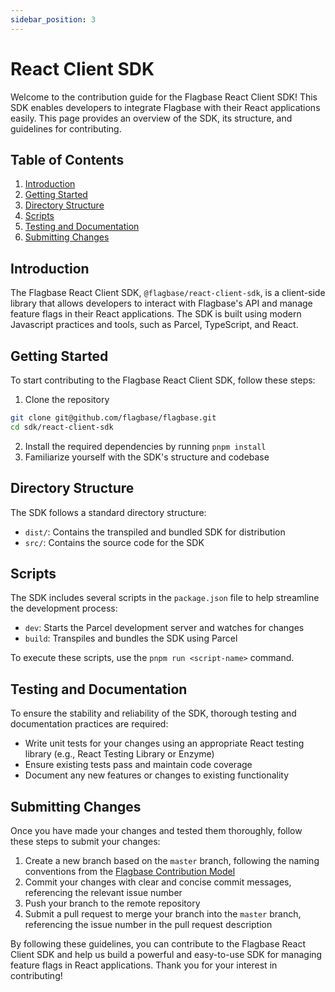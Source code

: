 ```yaml
---
sidebar_position: 3
---
```


# React Client SDK

Welcome to the contribution guide for the Flagbase React Client SDK! This SDK enables developers to integrate Flagbase with their React applications easily. This page provides an overview of the SDK, its structure, and guidelines for contributing.

## Table of Contents

1. [Introduction](#introduction)
2. [Getting Started](#getting-started)
3. [Directory Structure](#directory-structure)
4. [Scripts](#scripts)
5. [Testing and Documentation](#testing-and-documentation)
6. [Submitting Changes](#submitting-changes)

## Introduction

The Flagbase React Client SDK, `@flagbase/react-client-sdk`, is a client-side library that allows developers to interact with Flagbase's API and manage feature flags in their React applications. The SDK is built using modern Javascript practices and tools, such as Parcel, TypeScript, and React.

## Getting Started

To start contributing to the Flagbase React Client SDK, follow these steps:

1. Clone the repository
```sh
git clone git@github.com/flagbase/flagbase.git
cd sdk/react-client-sdk
```
2. Install the required dependencies by running `pnpm install`
3. Familiarize yourself with the SDK's structure and codebase

## Directory Structure

The SDK follows a standard directory structure:

- `dist/`: Contains the transpiled and bundled SDK for distribution
- `src/`: Contains the source code for the SDK

## Scripts

The SDK includes several scripts in the `package.json` file to help streamline the development process:

- `dev`: Starts the Parcel development server and watches for changes
- `build`: Transpiles and bundles the SDK using Parcel

To execute these scripts, use the `pnpm run <script-name>` command.

## Testing and Documentation

To ensure the stability and reliability of the SDK, thorough testing and documentation practices are required:

- Write unit tests for your changes using an appropriate React testing library (e.g., React Testing Library or Enzyme)
- Ensure existing tests pass and maintain code coverage
- Document any new features or changes to existing functionality

## Submitting Changes

Once you have made your changes and tested them thoroughly, follow these steps to submit your changes:

1. Create a new branch based on the `master` branch, following the naming conventions from the [Flagbase Contribution Model](https://flagbase.com/dev/intro/workflow)
2. Commit your changes with clear and concise commit messages, referencing the relevant issue number
3. Push your branch to the remote repository
4. Submit a pull request to merge your branch into the `master` branch, referencing the issue number in the pull request description

By following these guidelines, you can contribute to the Flagbase React Client SDK and help us build a powerful and easy-to-use SDK for managing feature flags in React applications. Thank you for your interest in contributing!